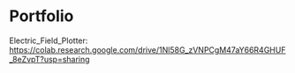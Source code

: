 # Portfolio

Electric_Field_Plotter:
https://colab.research.google.com/drive/1Nl58G_zVNPCgM47aY66R4GHUF_8eZvpT?usp=sharing
